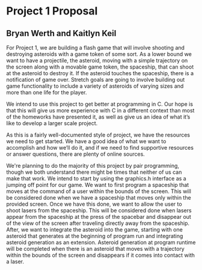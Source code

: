 # Project 1 Proposal

## Bryan Werth and Kaitlyn Keil

For Project 1, we are building a flash game that will involve shooting and destroying asteroids with a game token of some sort. As a lower bound we want to have a projectile, the asteroid, moving with a simple trajectory on the screen along with a movable game token, the spaceship, that can shoot at the asteroid to destroy it. If the asteroid touches the spaceship, there is a notification of game over. Stretch goals are going to involve building out game functionality to include a variety of asteroids of varying sizes and more than one life for the player.

We intend to use this project to get better at programming in C. Our hope is that this will give us more experience with C in a different context than most of the homeworks have presented it, as well as give us an idea of what it’s like to develop a larger scale project.

As this is a fairly well-documented style of project, we have the resources we need to get started. We have a good idea of what we want to accomplish and how we’ll do it, and if we need to find supportive resources or answer questions, there are plenty of online sources.

We're planning to do the majority of this project by pair programming, though we both understand there might be times that neither of us can make that work. We intend to start by using the graphics.h interface as a jumping off point for our game. We want to first program a spaceship that moves at the command of a user within the bounds of the screen. This will be considered done when we have a spaceship that moves only within the provided screen. Once we have this done, we want to allow the user to shoot lasers from the spaceship. This will be considered done when lasers appear from the spaceship at the press of the spacebar and disappear out of the view of the screen after traveling directly away from the spaceship. After, we want to integrate the asteroid into the game, starting with one asteroid that generates at the beginning of program run and integrating asteroid generation as an extension. Asteroid generation at program runtime will be completed when there is an asteroid that moves with a trajectory within the bounds of the screen and disappears if it comes into contact with a laser.